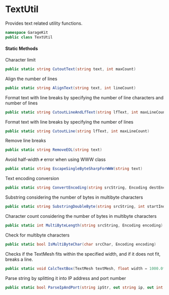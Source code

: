 # TextUtil

Provides text related utility functions.

```csharp
namespace GarageKit
public class TextUtil
```

#### Static Methods

Character limit
```csharp
public static string CutoutText(string text, int maxCount)
```

Align the number of lines
```csharp
public static string AlignText(string text, int lineCount)
```

Format text with line breaks by specifying the number of line characters and number of lines
```csharp
public static string CutoutLineAndLfText(string lfText, int maxLineCount, int maxLineStringCount)
```

Format text with line breaks by specifying the number of lines
```csharp
public static string CutoutLine(string lfText, int maxLineCount)
```

Remove line breaks
```csharp
public static string RemoveEOL(string text)
```

Avoid half-width `#` error when using WWW class
```csharp
public static string EscapeSingleByteSharpForWWW(string text)
```

Text encoding conversion
```csharp
public static string ConvertEncoding(string srcString, Encoding destEncording)
```

Substring considering the number of bytes in multibyte characters
```csharp
public static string SubstringDoubleByte(string srcString, int startIndex, int endIndex, Encoding encoding)
```

Character count considering the number of bytes in multibyte characters
```csharp
public static int MultiByteLength(string srcString, Encoding encoding)
```

Check for multibyte characters
```csharp
public static bool IsMultiByteChar(char srcChar, Encoding encoding)
```

Checks if the TextMesh fits within the specified width, and if it does not fit, breaks a line.
```csharp
public static void CalcTextBox(TextMesh textMesh, float width = 1000.0f)
```

Parse string by splitting it into IP address and port number
```csharp
public static bool ParseIpAndPort(string ipStr, out string ip, out int port)
```
